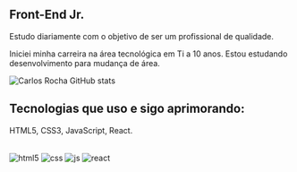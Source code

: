 ## Front-End Jr. 

Estudo diariamente com o objetivo de ser um profissional de qualidade.

Iniciei minha carreira na área tecnológica em Ti a 10 anos.
Estou estudando desenvolvimento para mudança de área.


  ![Carlos Rocha GitHub stats](https://github-readme-stats.vercel.app/api?username=CarlosmsRocha&icons=true&theme=merko&hide=contribs,prs)

## Tecnologias que uso e sigo aprimorando:
HTML5, CSS3, JavaScript, React.

<div style="display: inline_block"><br/>
<div style="display: inline_block">
  <img align="center" alt="html5" src="#"/>
  <img align="center" alt="css" src="#"/>
  <img align="center" alt="js" src="#"/>
  <img align="center" alt="react" src="#"/>
  
  
</div><br/>
  
